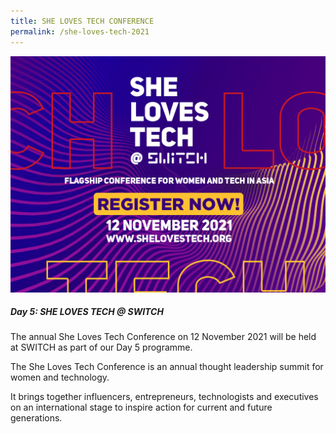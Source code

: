 ```yaml
---
title: SHE LOVES TECH CONFERENCE
permalink: /she-loves-tech-2021
---
```

![Alt text for image on Isomer site](/images/SLT_Opt05_1200x900_R019.jpg)

##### Day 5: SHE LOVES TECH @ SWITCH

The annual She Loves Tech Conference on 12 November 2021 will be held at SWITCH as part of our Day 5 programme. 

The She Loves Tech Conference is an annual thought leadership summit for women and technology.

It brings together influencers, entrepreneurs, technologists and executives on an international stage to inspire action for current and future generations.